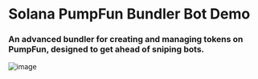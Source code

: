 # Solana PumpFun Bundler Bot Demo
### An advanced bundler for creating and managing tokens on PumpFun, designed to get ahead of sniping bots.

![image](https://github.com/user-attachments/assets/7b0d395e-cd7c-427a-8fc6-a9358f80b960)
